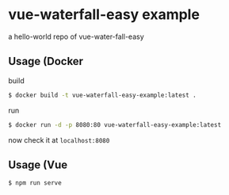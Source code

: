 # vue-waterfall-easy example

a hello-world repo of vue-water-fall-easy

## Usage (Docker

build

```bash
$ docker build -t vue-waterfall-easy-example:latest .
```

run

```bash
$ docker run -d -p 8080:80 vue-waterfall-easy-example:latest
```

now check it at `localhost:8080`

## Usage (Vue

```bash
$ npm run serve
```

